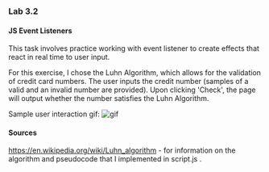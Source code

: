 ### Lab 3.2

#### JS Event Listeners


This task involves practice working with event listener to create effects that react in real time to user input.

For this exercise, I chose the Luhn Algorithm, which allows for the validation of credit card numbers. The user inputs the credit number (samples of a valid and an invalid number are provided). Upon clicking 'Check', the page will output whether the number satisfies the Luhn Algorithm.

Sample user interaction gif:
![gif](https://github.com/Mordyfier/CISC3140/blob/master/Lab%203.2/img/ccvalid.gif)





#### Sources

https://en.wikipedia.org/wiki/Luhn_algorithm - for information on the algorithm and pseudocode that I implemented in script.js
.
